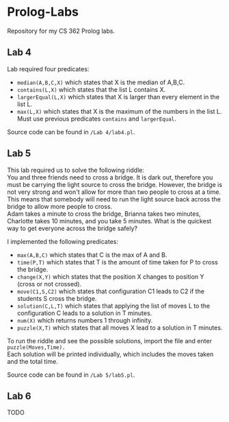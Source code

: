# Prolog-Labs
Repository for my CS 362 Prolog labs.

## Lab 4
Lab required four predicates:
* `median(A,B,C,X)` which states that X is the median of A,B,C.
* `contains(L,X)` which states that the list L contains X.
* `largerEqual(L,X)` which states that X is larger than every element in the list L.
* `max(L,X)` which states that X is the maximum of the numbers in the list L. Must use previous predicates `contains` and `largerEqual`.

Source code can be found in `/Lab 4/lab4.pl`.

## Lab 5
This lab required us to solve the following riddle:\
You and three friends need to cross a bridge. It is dark out, therefore you must be carrying the light source to cross the bridge. However, the bridge is not very strong and won't allow for more than two people to cross at a time. This means that somebody will need to run the light source back across the bridge to allow more people to cross.\
Adam takes a minute to cross the bridge, Brianna takes two minutes, Charlotte takes 10 minutes, and you take 5 minutes. What is the quickest way to get everyone across the bridge safely?

I implemented the following predicates:
* `max(A,B,C)` which states that C is the max of A and B.
* `time(P,T)` which states that T is the amount of time taken for P to cross the bridge.
* `change(X,Y)` which states that the position X changes to position Y (cross or not crossed).
* `move(C1,S,C2)` which states that configuration C1 leads to C2 if the students S cross the bridge.
* `solution(C,L,T)` which states that applying the list of moves L to the configuration C leads to a solution in T minutes.
* `num(X)` which returns numbers 1 through infinity.
* `puzzle(X,T)` which states that all moves X lead to a solution in T minutes.

To run the riddle and see the possible solutions, import the file and enter `puzzle(Moves,Time).`\
Each solution will be printed individually, which includes the moves taken and the total time.

Source code can be found in `/Lab 5/lab5.pl`.

## Lab 6
TODO
